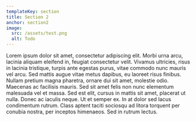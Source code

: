 ```yaml
---
templateKey: section
title: Section 2
anchor: section2
image:
  src: /assets/test.png
  alt: Todo
---
```

<p>
Lorem ipsum dolor sit amet, consectetur adipiscing elit. Morbi urna arcu, lacinia aliquam eleifend in, feugiat consectetur velit. Vivamus ultricies, risus in lacinia tristique, turpis ante egestas purus, vitae commodo nunc mauris vel arcu. Sed mattis augue vitae metus dapibus, eu laoreet risus finibus. Nullam pretium magna pharetra, ornare dui sit amet, molestie odio. Maecenas ac facilisis mauris. Sed sit amet felis non nunc elementum malesuada vel et massa. Sed est elit, cursus in mattis sit amet, placerat ut nulla. Donec ac iaculis neque. Ut et semper ex. In at dolor sed lacus condimentum rutrum. Class aptent taciti sociosqu ad litora torquent per conubia nostra, per inceptos himenaeos. Sed in rutrum lectus.
</p>